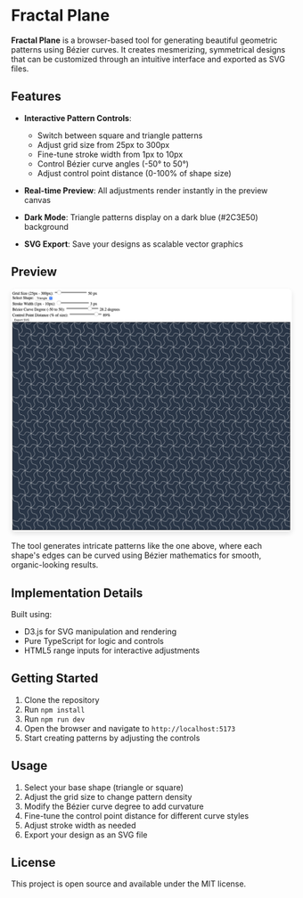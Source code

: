 # Fractal Plane

**Fractal Plane** is a browser-based tool for generating beautiful geometric patterns using Bézier curves. It creates mesmerizing, symmetrical designs that can be customized through an intuitive interface and exported as SVG files.

## Features

- **Interactive Pattern Controls**:
  - Switch between square and triangle patterns
  - Adjust grid size from 25px to 300px
  - Fine-tune stroke width from 1px to 10px
  - Control Bézier curve angles (-50° to 50°)
  - Adjust control point distance (0-100% of shape size)

- **Real-time Preview**: All adjustments render instantly in the preview canvas
- **Dark Mode**: Triangle patterns display on a dark blue (#2C3E50) background
- **SVG Export**: Save your designs as scalable vector graphics

## Preview

<img src="docs/fractal_pattern_example.png" alt="Pattern Preview" style="max-width: 100%; border-radius: 8px; box-shadow: 0 4px 8px rgba(0,0,0,0.1);">

The tool generates intricate patterns like the one above, where each shape's edges can be curved using Bézier mathematics for smooth, organic-looking results.

## Implementation Details

Built using:
- D3.js for SVG manipulation and rendering
- Pure TypeScript for logic and controls
- HTML5 range inputs for interactive adjustments

## Getting Started

1. Clone the repository
2. Run `npm install`
3. Run `npm run dev`
4. Open the browser and navigate to `http://localhost:5173`
5. Start creating patterns by adjusting the controls

## Usage

1. Select your base shape (triangle or square)
2. Adjust the grid size to change pattern density
3. Modify the Bézier curve degree to add curvature
4. Fine-tune the control point distance for different curve styles
5. Adjust stroke width as needed
6. Export your design as an SVG file

## License

This project is open source and available under the MIT license.

